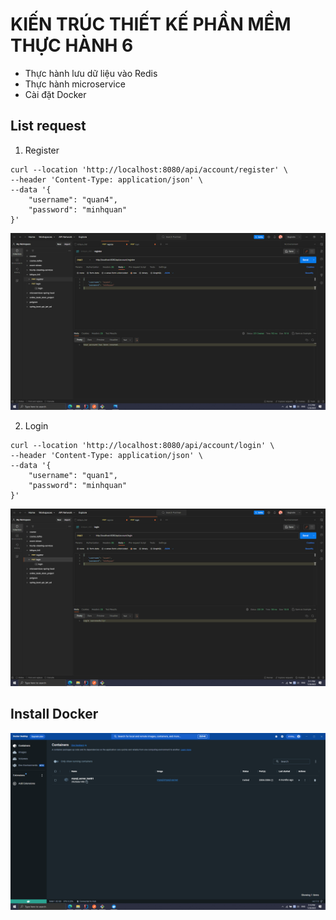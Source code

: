 # KIẾN TRÚC THIẾT KẾ PHẦN MỀM THỰC HÀNH 6
* Thực hành lưu dữ liệu vào Redis
* Thực hành microservice
* Cài đặt Docker
## List request
1. Register
```
curl --location 'http://localhost:8080/api/account/register' \
--header 'Content-Type: application/json' \
--data '{
    "username": "quan4",
    "password": "minhquan"
}'
```
![Register](https://raw.githubusercontent.com/Minhquanzz1002/KTTKPM_TH6/main/demo/register.png)

2. Login
```
curl --location 'http://localhost:8080/api/account/login' \
--header 'Content-Type: application/json' \
--data '{
    "username": "quan1",
    "password": "minhquan"
}'
```
![Login](https://raw.githubusercontent.com/Minhquanzz1002/KTTKPM_TH6/main/demo/login.png)

## Install Docker
![Docker](https://raw.githubusercontent.com/Minhquanzz1002/KTTKPM_TH6/main/demo/install-docker.png)
